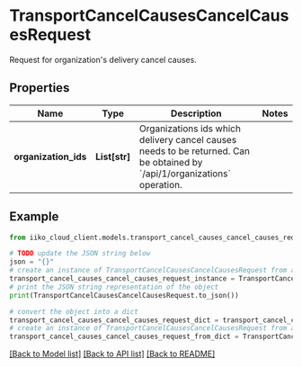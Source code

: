 # TransportCancelCausesCancelCausesRequest

Request for organization's delivery cancel causes.

## Properties

Name | Type | Description | Notes
------------ | ------------- | ------------- | -------------
**organization_ids** | **List[str]** | Organizations ids which delivery cancel causes needs to be returned.                 Can be obtained by &#x60;/api/1/organizations&#x60; operation. | 

## Example

```python
from iiko_cloud_client.models.transport_cancel_causes_cancel_causes_request import TransportCancelCausesCancelCausesRequest

# TODO update the JSON string below
json = "{}"
# create an instance of TransportCancelCausesCancelCausesRequest from a JSON string
transport_cancel_causes_cancel_causes_request_instance = TransportCancelCausesCancelCausesRequest.from_json(json)
# print the JSON string representation of the object
print(TransportCancelCausesCancelCausesRequest.to_json())

# convert the object into a dict
transport_cancel_causes_cancel_causes_request_dict = transport_cancel_causes_cancel_causes_request_instance.to_dict()
# create an instance of TransportCancelCausesCancelCausesRequest from a dict
transport_cancel_causes_cancel_causes_request_from_dict = TransportCancelCausesCancelCausesRequest.from_dict(transport_cancel_causes_cancel_causes_request_dict)
```
[[Back to Model list]](../README.md#documentation-for-models) [[Back to API list]](../README.md#documentation-for-api-endpoints) [[Back to README]](../README.md)


